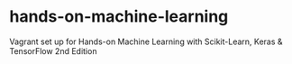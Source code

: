 # hands-on-machine-learning
Vagrant set up for Hands-on Machine Learning with Scikit-Learn, Keras &amp; TensorFlow 2nd Edition
